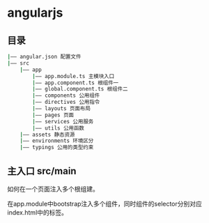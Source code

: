 # angularjs

## 目录
```bash
|—— angular.json 配置文件
|—— src
    |—— app
        |—— app.module.ts 主模块入口
        |—— app.component.ts 根组件一
        |—— global.component.ts 根组件二
        |—— components 公用组件
        |—— directives 公用指令
        |—— layouts 页面布局
        |—— pages 页面
        |—— services 公用服务
        |—— utils 公用函数
    |—— assets 静态资源 
    |—— environments 环境区分 
    |—— typings 公用的类型约束 
```


## 主入口 src/main
如何在一个页面注入多个根组建。

在app.module中bootstrap注入多个组件，同时组件的selector分别对应index.html中的标签。
